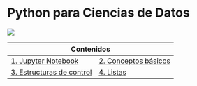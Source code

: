 # Python para Ciencias de Datos

<img src="banners/express-logo-banner.png">
<div align="center">
	<table>
		<thead>
			<tr>
				<th colspan="2">Contenidos </th>
			</tr>
		</thead>
		<tbody>
			<tr>
				<td>
					<a href="c1.ipynb">1. Jupyter Notebook</a>				
				</td>
				<td>
					<a href="c2.ipynb">2. Conceptos básicos</a>
				</td>
      </tr>
      <tr>
				<td>
					<a href="c3.ipynb">3. Estructuras de control</a>				
				</td>
				<td>
					<a href="c4.ipynb">4. Listas</a>
				</td>
      </tr>
		</tbody>
	</table>
</div>
